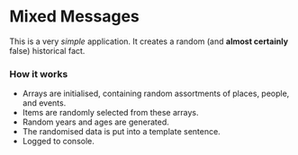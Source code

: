 # Mixed Messages

This is a very *simple* application. It creates a random (and **almost certainly** false) historical fact.

### How it works
- Arrays are initialised, containing random assortments of places, people, and events.
- Items are randomly selected from these arrays.
- Random years and ages are generated.
- The randomised data is put into a template sentence.
- Logged to console.
